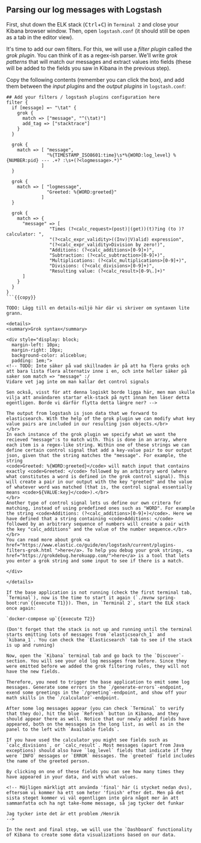 <p></p>

## Parsing our log messages with Logstash

First, shut down the ELK stack (<kbd>Ctrl</kbd>+<kbd>C</kbd>) in `Terminal 2` and close your Kibana browser window. Then, open `logstash.conf` (it should still be open as a tab in the editor view).

It's time to add our own filters. For this, we will use a *filter plugin* called the *grok plugin*. You can think of it as a regex-ish parser. We'll write *grok patterns* that will match our messages and extract values into fields (these will be added to the fields you saw in Kibana in the previous step).

<!--
En aside om grok-plugin, länka till https://www.elastic.co/guide/en/logstash/current/plugins-filters-grok.html och http://grokdebug.herokuapp.com/

Ge ett bra exempel på hur grok arbetar för att dela upp text i olika 'fält' (som sedan dyker upp i Kibana, återigen är detta ett betydelsefullt ord).

-->

Copy the following contents (remember you can click the box), and add them between the *input plugins* and the *output plugins* in `logstash.conf`:

```
## Add your filters / logstash plugins configuration here
filter {
  if [message] =~ "\tat" {
    grok {
      match => ["message", "^(\tat)"]
      add_tag => ["stacktrace"]
    }
  }
  
  grok {
    match => [ "message",
               "%{TIMESTAMP_ISO8601:time}\s*%{WORD:log_level} %{NUMBER:pid} --- .+? :\s+(?<logmessage>.*)"
             ]
  }

  grok {
    match => [ "logmessage",
               "Greeted: %{WORD:greeted}"
             ]
  }

  grok {
    match => {
      "message" => [
                "Times (?<calc_request>(post)|(get))(t)?ing (to )?calculator: ",
                "(?<calc_expr_validity>((Inv)|V)alid) expression", 
                "(?<calc_expr_validity>Division by zero!)",
                "Additions: (?<calc_additions>[0-9]+)",
                "Subtraction: (?<calc_subtraction>[0-9]+)",
                "Multiplications: (?<calc_multiplications>[0-9]+)",
                "Divisions: (?<calc_divisions>[0-9]+)",
                "Resulting value: (?<calc_result>[0-9\.]+)"
      ]
    }
  }
}
```{{copy}}

TODO: Lägg till en details-miljö här där vi skriver om syntaxen lite grann.

<details>
<summary>Grok syntax</summary>

<div style="display: block;
  margin-left: 10px;
  margin-right: 10px;
  background-color: aliceblue;
  padding: 1em;">
<!-- TODO: Inte säker på vad skillnaden är på att ha flera groks och att bara lista flera alternativ inne i en, och inte heller säker på saker som match => "message" :/ 
Vidare vet jag inte om man kallar det control signals 

Sen också, visst för att denna logiskt borde ligga här, men man skulle vilja att användaren startar elk-stack på nytt innan hen läser detta egentligen. Borde vi därför flytta detta längre ner? -->

The output from logstash is json data that we forward to elasticsearch. With the help of the grok plugin we can modify what key value pairs are included in our resulting json objects.</br>
</br> 
In each instance of the grok plugin we specify what we want the recieved "message":s to match with. This is done in an array, where each item is a regex-like string. Within one of these strings we can define certain control signal that add a key-value pair to our output json, given that the string matches the "message". For example, the string
<code>Greeted: %{WORD:greeted}</code> will match input that contains exactly <code>Greeted: </code> followed by an arbitrary word (where what constitutes a word is defined in the grok control signal). This will create a pair in our output with the key "greeted" and the value of whatever word was matched (that is, the control signal essentially means <code>${VALUE:key}</code>).</br>
</br>
Another type of control signal lets us define our own critera for matching, instead of using predefined ones such as "WORD". For example the string <code>Additions: (?<calc_additions>[0-9]+)</code>. Here we have defined that a string containing <code>Additions: </code> followed by an arbitrary sequence of numbers will create a pair with the key "calc_additions" and the value of the number sequence.</br>
</br>
You can read more about grok <a href="https://www.elastic.co/guide/en/logstash/current/plugins-filters-grok.html ">here</a>. To help you debug your grok strings, <a href="https://grokdebug.herokuapp.com/">here</a> is a tool that lets you enter a grok string and some input to see if there is a match.

</div>

</details>

If the base application is not running (check the first terminal tab, `Terminal`), now is the time to start it again (`./mvnw spring-boot:run`{{execute T1}}). Then, in `Terminal 2`, start the ELK stack once again:

`docker-compose up`{{execute T2}}

(Don't forget that the stack is not up and running until the terminal starts emitting lots of messages from `elasticsearch_1` and `kibana_1`. You can check the `Elasticsearch` tab to see if the stack is up and running)

Now, open the `Kibana` terminal tab and go back to the `Discover`-section. You will see your old log messages from before. Since they were emitted before we added the grok filtering rules, they will not have the new fields.

Therefore, you need to trigger the base application to emit some log messages. Generate some errors in the `/generate-errors`-endpoint, exend some greetings in the `/greeting`-endpoint, and show off your math skills in the `/calculator`-endpoint.

After some log messages appear (you can check `Terminal` to verify that they do), hit the blue `Refresh` button in Kibana, and they should appear there as well. Notice that our newly added fields have appeared, both on the messages in the long list, as well as in the panel to the left with `Available fields`.

If you have used the calculator you might see fields such as `calc_divisions`, or `calc_result`. Most messages (apart from Java exceptions) should also have `log_level` fields that indicate if they were `INFO` messages or `ERROR` messages. The `greeted` field includes the name of the greeted person.

By clicking on one of these fields you can see how many times they have appeared in your data, and with what values.

<!-- Möjligen märkligt att använda 'final' här (i stycket nedan dvs), eftersom vi kommer ha ett som heter 'finish' efter det. Men på det sista steget kommer vi väl egentligen inte göra något mer än att sammanfatta och ha ngt take-home message, så jag tycker det funkar 

Jag tycker inte det är ett problem /Henrik
-->

In the next and final step, we will use the `Dashboard` functionality of Kibana to create some data visualizations based on our data.